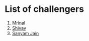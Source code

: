 # List of challengers
1. [Mrinal](https://github.com/mrinal1224)
2. [Shivay](https://github.com/shivaylamba)
3. [Sanyam Jain](https://github.com/sanyam-jain-2003)
